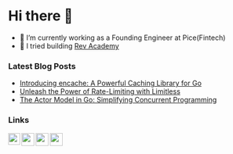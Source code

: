 # Hi there 👋

- 🔭 I’m currently working as a Founding Engineer at Pice(Fintech)
- 🌱 I tried building [Rev Academy](https://revacademy.forkbikash.com/)

### Latest Blog Posts
- [Introducing encache: A Powerful Caching Library for Go](https://dev.to/forkbikash/introducing-encache-a-powerful-caching-library-for-go-2jdp)
- [Unleash the Power of Rate-Limiting with Limitless](https://dev.to/forkbikash/unleash-the-power-of-rate-limiting-with-limitless-ich)
- [The Actor Model in Go: Simplifying Concurrent Programming](https://dev.to/forkbikash/the-actor-model-in-go-simplifying-concurrent-programming-1j9d)

### Links
<a href="https://www.linkedin.com/in/forkbikash/">
  <img align="left" width="24px" src="https://cdn.jsdelivr.net/npm/simple-icons@v3/icons/linkedin.svg"  />
</a>
<a href="https://twitter.com/forkbikash">
  <img align="left" width="26px" src="https://cdn.jsdelivr.net/npm/simple-icons@v3/icons/twitter.svg" />
</a>
<a href="mailto:mishra.bikash002@gmail.com">
  <img align="left" width="26px" src="https://cdn.jsdelivr.net/npm/simple-icons@v3/icons/gmail.svg" />
</a>
<a href="http://dev.to/forkbikash">
  <img align="left" width="26px" src="https://www.vectorlogo.zone/logos/devto/devto-icon.svg" />
</a>

